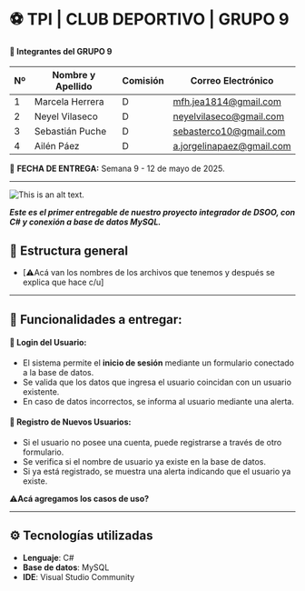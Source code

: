 # ⚽ TPI | CLUB DEPORTIVO | GRUPO 9

#### **📍 Integrantes del GRUPO 9**


| Nº | Nombre y Apellido       | Comisión | Correo Electrónico            |
|----|-------------------------|----------|-------------------------------|
| 1  | Marcela Herrera         |    D     | mfh.jea1814@gmail.com         |
| 2  | Neyel Vilaseco          |    D     | neyelvilaseco@gmail.com       |
| 3  | Sebastián Puche         |    D     | sebasterco10@gmail.com        |
| 4  | Ailén Páez              |    D     | a.jorgelinapaez@gmail.com     |

📍 **FECHA DE ENTREGA:** Semana 9 - 12 de mayo de 2025.

-------------------------------------------------------------------------------

![This is an alt text.](https://ideogram.ai/assets/image/lossless/response/NVZrtlgZSNuXaspCgL-yOw)


***Este es el primer entregable de nuestro proyecto integrador de DSOO, con C# y conexión a base de datos MySQL.***

## 📁 Estructura general

* [⚠Acá van los nombres de los archivos que tenemos y después se explica que hace c/u]

----------------------------------------------------------------------------------------

## 🔹 Funcionalidades a entregar:

#### 📍 Login del Usuario: 

* El sistema permite el **inicio de sesión** mediante un formulario conectado a la base de datos.
* Se valida que los datos que ingresa el usuario coincidan con un usuario existente.
* En caso de datos incorrectos, se informa al usuario mediante una alerta.

#### 📍 Registro de Nuevos Usuarios: 

* Si el usuario no posee una cuenta, puede registrarse a través de otro formulario.
* Se verifica si el nombre de usuario ya existe en la base de datos.
* Si ya está registrado, se muestra una alerta indicando que el usuario ya existe.

⚠**Acá agregamos los casos de uso?**

---------------------------------------------------------------------------
## ⚙️ Tecnologías utilizadas
- **Lenguaje**: C#
- **Base de datos**: MySQL
- **IDE**: Visual Studio Community
